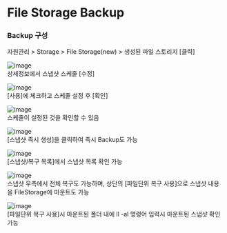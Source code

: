 
<h1>File Storage Backup</h1>

<h3>Backup 구성</h3>

자원관리 > Storage > File Storage(new) > 생성된 파일 스토리지 [클릭]<br>

![image](https://github.com/scp-cloudacademy/ce-advanced/assets/147478897/5c4802c5-e332-45d9-a8d3-5e6607b09f74)<br>
상세정보에서 스냅샷 스케줄 [수정]<br>

![image](https://github.com/scp-cloudacademy/ce-advanced/assets/147478897/da1e01a1-8470-44ae-ab9f-4dc0e5e40b7d)<br>
[사용]에 체크하고 스케줄 설정 후 [확인]<br>

![image](https://github.com/scp-cloudacademy/ce-advanced/assets/147478897/dba51c59-6968-4bc2-b7ec-21025af45c62)<br>
스케줄이 설정된 것을 확인할 수 있음<br>

![image](https://github.com/scp-cloudacademy/ce-advanced/assets/147478897/e743633e-21ed-461e-9db7-87adc05dae33)<br>
[스냅샷 즉시 생성]을 클릭하여 즉시 Backup도 가능<br>

![image](https://github.com/scp-cloudacademy/ce-advanced/assets/147478897/4217300f-2cbb-4005-9179-f3a44c976bed)<br>
[스냅샷/복구 목록]에서 스냅샷 목록 확인 가능<br>

![image](https://github.com/scp-cloudacademy/ce-advanced/assets/147478897/e87fb6e7-471a-4802-9cfc-aac96950ce74)<br>
스냅샷 우측에서 전체 복구도 가능하며, 상단의 [파일단위 복구 사용]으로 스냅샷 내용을 FileStorage에 마운트도 가능<br>

![image](https://github.com/scp-cloudacademy/ce-advanced/assets/147478897/d728050d-14f4-4d8c-a4b9-58e37d6e1ae7)<br>
[파일단위 복구 사용]시 마운트된 폴더 내에 ll -al 명령어 입력시 마운트된 스냅샷 확인 가능<br>
